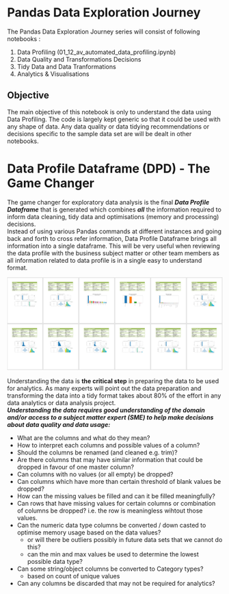 # Pandas Data Exploration Journey
The Pandas Data Exploration Journey series will consist of following notebooks :
1. Data Profiling (01_12_av_automated_data_profiling.ipynb)
2. Data Quality and Transformations Decisions
3. Tidy Data and Data Tranformations  
4. Analytics & Visualisations

## Objective
The main objective of this notebook is only to understand the data using Data Profiling. The code is largely kept generic so that it could be used with any shape of data. Any data quality or data tidying recommendations or decisions specific to the sample data set are will be dealt in other notebooks.  

# Data Profile Dataframe (DPD) - The Game Changer  
The game changer for exploratory data analysis is the final ***Data Profile Dataframe*** that is generated which combines ***all*** the information required to inform data cleaning, tidy data and optimisations (memory and processing) decisions.  
Instead of using various Pandas commands at different instances and going back and forth to cross refer information, Data Profile Dataframe brings all information into a single dataframe. This will be very useful when reviewing the data profile with the business subject matter or other team members as all information related to data profile is in a single easy to understand format.

![image.png](SAMPLE_FULL_DPD_Image_MSWORD.png)


Understanding the data is **the critical step** in preparing the data to be used for analytics. As many experts will point out the data preparation and transforming the data into a tidy format takes about 80% of the effort in any data analytics or data analysis project.<br>
***Understanding the data requires good understanding of the domain and/or access to a subject matter expert (SME) to help make decisions about data quality and data usage:***
* What are the columns and what do they mean?
* How to interpret each columns and possible values of a column?
* Should the columns be renamed (and cleaned e.g. trim)?
* Are there columns that may have similar information that could be dropped in favour of one master column?
* Can columns with no values (or all empty) be dropped?
* Can columns which have more than certain threshold of blank values be dropped?
* How can the missing values be filled and can it be filled meaningfully?
* Can rows that have missing values for certain columns or combination of columns be dropped? i.e. the row is meaningless wihtout those values.
* Can the numeric data type columns be converted / down casted to optimise memory usage based on the data values?
    - or will there be outliers possibly in future data sets that we cannot do this?
    - can the min and max values be used to determine the lowest possible data type?
* Can some string/object columns be converted to Category types?
    - based on count of unique values
* Can any columns be discarded that may not be required for analytics?
